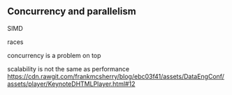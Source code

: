 ## Concurrency and parallelism

SIMD

races

concurrency is a problem on top

scalability is not the same as performance
https://cdn.rawgit.com/frankmcsherry/blog/ebc03f41/assets/DataEngConf/assets/player/KeynoteDHTMLPlayer.html#12

